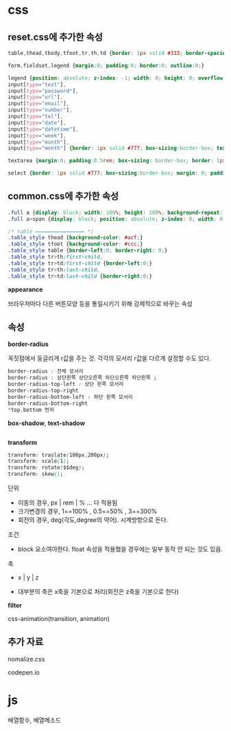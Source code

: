 # css

## reset.css에 추가한 속성

```css
table,thead,tbody,tfoot,tr,th,td {border: 1px solid #333; border-spacing: 0; border-collapse: collapse;}

form,fieldset,legend {margin:0; padding:0; border:0; outline:0;}

legend {position: absolute; z-index: -1; width: 0; height: 0; overflow: hidden;}
input[type="text"],
input[type="password"],
input[type="url"],
input[type="email"],
input[type="number"],
input[type="tel"],
input[type="date"],
input[type="datetime"],
input[type="week"],
input[type="month"],
input[type="month"] {border: 1px solid #777; box-sizing:border-box; text-indent: 0.5rem; margin: 0; padding: 0;}

textarea {margin:0; padding:0.5rem; box-sizing: border-box; border: 1px solid #777; }

select {border: 1px solid #777; box-sizing:border-box; margin: 0; padding: 0;}
```

## common.css에 추가한 속성

```css
.full a {display: block; width: 100%; height: 100%; background-repeat: no-repeat; background-position: 0 0;}
.full a>span {display: block; position: absolute; z-index: 0; width: 0; height: 0; overflow: hidden;}

/* table ================ */
.table_style thead {background-color: #acf;}
.table_style tfoot {background-color: #ccc;}
.table_style table {border-left:0; border-right: 0;}
.table_style tr>th:first-child, 
.table_style tr>td:first-child {border-left:0;}
.table_style tr>th:last-child, 
.table_style tr>td:last-child {border-right:0;}
```



**appearance**

브라우저마다 다른 버튼모양 등을 통일시키기 위해 강제적으로 바꾸는 속성



## 속성

**border-radius**

꼭짓점에서 둥글리게 r값을 주는 것. 각각의 모서리 r값을 다르게 설정할 수도 있다.

```css
border-radius : 전체 모서리
border-radius : 상단왼쪽 상단오른쪽 하단오른쪽 하단왼쪽 ;
border-radius-top-left : 상단 왼쪽 모서리
border-radius-top-right
border-radius-bottom-left : 하단 왼쪽 모서리
border-radius-bottom-right
*top,bottom 먼저
```

**box-shadow**,  **text-shadow**

```css

```



**transform**

```css
transform: traslate(100px,200px);
transform: scale(1);
transform: rotate($$deg);
transform: skew();
```

단위

- 이동의 경우, px | rem | % ... 다 적용됨
- 크기변경의 경우, 1==100% , 0.5==50% , 3==300%
-  회전의 경우, deg(각도,degree의 약어). 시계방향으로 돈다.

조건

-  block 요소여야한다. float 속성을 적용했을 경우에는 일부 동작 안 되는 것도 있음.


 축

-   x | y | z


-   대부분의 축은 x축을 기본으로 처리(회전은 z축을 기본으로 한다)

  

**filter**

css-animation(transition, animation)



## 추가 자료

nomalize.css

codepen.io

# js

배열함수, 배열메소드



